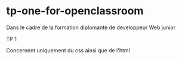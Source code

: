 # tp-one-for-openclassroom


Dans le cadre de la formation diplomante de developpeur Web junior

TP 1

Concernent uniquement du css ainsi que de l'html
